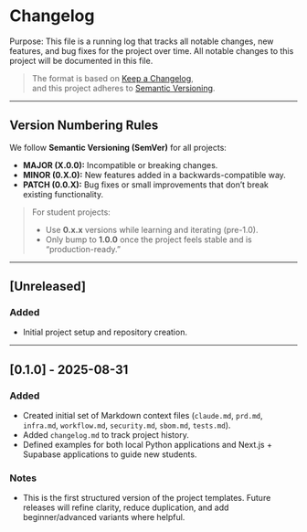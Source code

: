 # Changelog

Purpose: This file is a running log that tracks all notable changes, new features, and bug fixes for the project over time. All notable changes to this project will be documented in this file.

> The format is based on [Keep a Changelog](https://keepachangelog.com/en/1.0.0/),  
> and this project adheres to [Semantic Versioning](https://semver.org/spec/v2.0.0.html).

---

## Version Numbering Rules

We follow **Semantic Versioning (SemVer)** for all projects:

- **MAJOR (X.0.0):** Incompatible or breaking changes.
- **MINOR (0.X.0):** New features added in a backwards-compatible way.
- **PATCH (0.0.X):** Bug fixes or small improvements that don’t break existing functionality.

> For student projects:  
> - Use **0.x.x** versions while learning and iterating (pre-1.0).  
> - Only bump to **1.0.0** once the project feels stable and is “production-ready.”

---

## [Unreleased]

### Added
- Initial project setup and repository creation.

---

## [0.1.0] - 2025-08-31

### Added
- Created initial set of Markdown context files (`claude.md`, `prd.md`, `infra.md`, `workflow.md`, `security.md`, `sbom.md`, `tests.md`).
- Added `changelog.md` to track project history.
- Defined examples for both local Python applications and Next.js + Supabase applications to guide new students.

### Notes
- This is the first structured version of the project templates. Future releases will refine clarity, reduce duplication, and add beginner/advanced variants where helpful.
